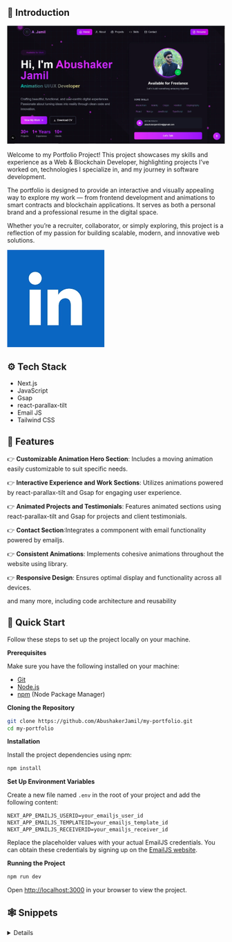 ## <a name="introduction">🤖 Introduction</a>
![Project Overview](public/protfolio.webp)


Welcome to my Portfolio Project!
This project showcases my skills and experience as a Web & Blockchain Developer, highlighting projects I’ve worked on, technologies I specialize in, and my journey in software development.

The portfolio is designed to provide an interactive and visually appealing way to explore my work — from frontend development and animations to smart contracts and blockchain applications.
It serves as both a personal brand and a professional resume in the digital space.

Whether you’re a recruiter, collaborator, or simply exploring, this project is a reflection of my passion for building scalable, modern, and innovative web solutions.

<a href="https://www.linkedin.com/in/abushaker-jamil-1b414b224/" target="_blank"><img src="/public/download.webp" /></a>

## <a name="tech-stack">⚙️ Tech Stack</a>

- Next.js
- JavaScript
- Gsap
- react-parallax-tilt
- Email JS
- Tailwind CSS

## <a name="features">🔋 Features</a>

👉 **Customizable Animation Hero Section**: Includes a moving animation easily customizable to suit specific needs.

👉 **Interactive Experience and Work Sections**: Utilizes animations powered by react-parallax-tilt and Gsap for engaging user experience.

👉 **Animated Projects and Testimonials**: Features animated sections using react-parallax-tilt and Gsap for projects and client testimonials.

👉 **Contact Section**:Integrates a commponent with email functionality powered by emailjs.

👉 **Consistent Animations**: Implements cohesive animations throughout the website using library.

👉 **Responsive Design**: Ensures optimal display and functionality across all devices.

and many more, including code architecture and reusability 

## <a name="quick-start">🤸 Quick Start</a>

Follow these steps to set up the project locally on your machine.

**Prerequisites**

Make sure you have the following installed on your machine:

- [Git](https://git-scm.com/)
- [Node.js](https://nodejs.org/en)
- [npm](https://www.npmjs.com/) (Node Package Manager)

**Cloning the Repository**

```bash
git clone https://github.com/AbushakerJamil/my-portfolio.git
cd my-portfolio
```

**Installation**

Install the project dependencies using npm:

```bash
npm install
```

**Set Up Environment Variables**

Create a new file named `.env` in the root of your project and add the following content:

```env
NEXT_APP_EMAILJS_USERID=your_emailjs_user_id
NEXT_APP_EMAILJS_TEMPLATEID=your_emailjs_template_id
NEXT_APP_EMAILJS_RECEIVERID=your_emailjs_receiver_id
```

Replace the placeholder values with your actual EmailJS credentials. You can obtain these credentials by signing up on the [EmailJS website](https://www.emailjs.com/).

**Running the Project**

```bash
npm run dev
```

Open [http://localhost:3000](http://localhost:3000) in your browser to view the project.

## <a name="snippets">🕸️ Snippets</a>

<details>
